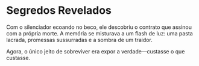# Segredos Revelados

Com o silenciador ecoando no beco, ele descobriu o contrato que assinou com a própria morte. A memória se misturava a um flash de luz: uma pasta lacrada, promessas sussurradas e a sombra de um traidor.

Agora, o único jeito de sobreviver era expor a verdade—custasse o que custasse.
